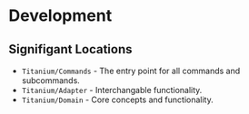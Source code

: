 ﻿
# Development

## Signifigant Locations
- `Titanium/Commands` - The entry point for all commands and subcommands.
- `Titanium/Adapter` - Interchangable functionality.
- `Titanium/Domain` - Core concepts and functionality.